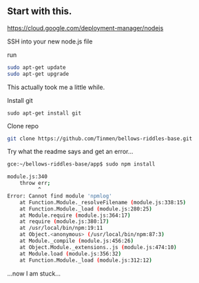 
## Start with this.

https://cloud.google.com/deployment-manager/nodejs

SSH into your new node.js file

run
```bash
sudo apt-get update
sudo apt-get upgrade
```

This actually took me a little while.

Install git
```
sudo apt-get install git
```

Clone repo
```bash
git clone https://github.com/Tinmen/bellows-riddles-base.git
```


Try what the readme says and get an error...
```bash
gce:~/bellows-riddles-base/app$ sudo npm install

module.js:340
    throw err;
          ^
Error: Cannot find module 'npmlog'
    at Function.Module._resolveFilename (module.js:338:15)
    at Function.Module._load (module.js:280:25)
    at Module.require (module.js:364:17)
    at require (module.js:380:17)
    at /usr/local/bin/npm:19:11
    at Object.<anonymous> (/usr/local/bin/npm:87:3)
    at Module._compile (module.js:456:26)
    at Object.Module._extensions..js (module.js:474:10)
    at Module.load (module.js:356:32)
    at Function.Module._load (module.js:312:12)
```
...now I am stuck...
